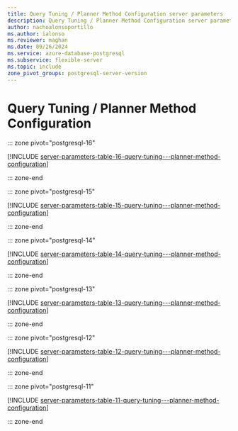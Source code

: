 ```yaml
---
title: Query Tuning / Planner Method Configuration server parameters
description: Query Tuning / Planner Method Configuration server parameters for Azure Database for PostgreSQL - Flexible Server.
author: nachoalonsoportillo
ms.author: ialonso
ms.reviewer: maghan
ms.date: 09/26/2024
ms.service: azure-database-postgresql
ms.subservice: flexible-server
ms.topic: include
zone_pivot_groups: postgresql-server-version
---
```

# Query Tuning / Planner Method Configuration


::: zone pivot="postgresql-16"

[!INCLUDE [server-parameters-table-16-query-tuning---planner-method-configuration](./includes/server-parameters-table-16-query-tuning---planner-method-configuration.md)]

::: zone-end


::: zone pivot="postgresql-15"

[!INCLUDE [server-parameters-table-15-query-tuning---planner-method-configuration](./includes/server-parameters-table-15-query-tuning---planner-method-configuration.md)]

::: zone-end


::: zone pivot="postgresql-14"

[!INCLUDE [server-parameters-table-14-query-tuning---planner-method-configuration](./includes/server-parameters-table-14-query-tuning---planner-method-configuration.md)]

::: zone-end


::: zone pivot="postgresql-13"

[!INCLUDE [server-parameters-table-13-query-tuning---planner-method-configuration](./includes/server-parameters-table-13-query-tuning---planner-method-configuration.md)]

::: zone-end


::: zone pivot="postgresql-12"

[!INCLUDE [server-parameters-table-12-query-tuning---planner-method-configuration](./includes/server-parameters-table-12-query-tuning---planner-method-configuration.md)]

::: zone-end


::: zone pivot="postgresql-11"

[!INCLUDE [server-parameters-table-11-query-tuning---planner-method-configuration](./includes/server-parameters-table-11-query-tuning---planner-method-configuration.md)]

::: zone-end



